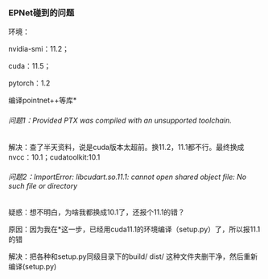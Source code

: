 ### EPNet碰到的问题

环境：

nvidia-smi：11.2；

cuda：11.5；

 pytorch：1.2



编译pointnet++等库*



###### 问题1：Provided PTX was compiled with an unsupported toolchain. 

解决：查了半天资料，说是cuda版本太超前。换11.2，11.1都不行。最终换成nvcc：10.1；cudatoolkit:10.1



###### 问题2：ImportError: libcudart.so.11.1: cannot open shared object file: No such file or directory

疑惑：想不明白，为啥我都换成10.1了，还报个11.1的错？

原因：因为我在*这一步，已经用cuda11.1的环境编译（setup.py）了，所以报11.1的错

解决：把各种和setup.py同级目录下的build/ dist/ 这种文件夹删干净，然后重新编译(setup.py)


